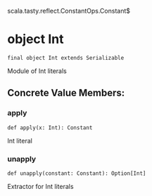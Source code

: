 scala.tasty.reflect.ConstantOps.Constant$
# object Int

<pre><code class="language-scala" >final object Int extends Serializable</pre></code>
Module of Int literals

## Concrete Value Members:
### apply
<pre><code class="language-scala" >def apply(x: Int): Constant</pre></code>
Int literal

### unapply
<pre><code class="language-scala" >def unapply(constant: Constant): Option[Int]</pre></code>
Extractor for Int literals

